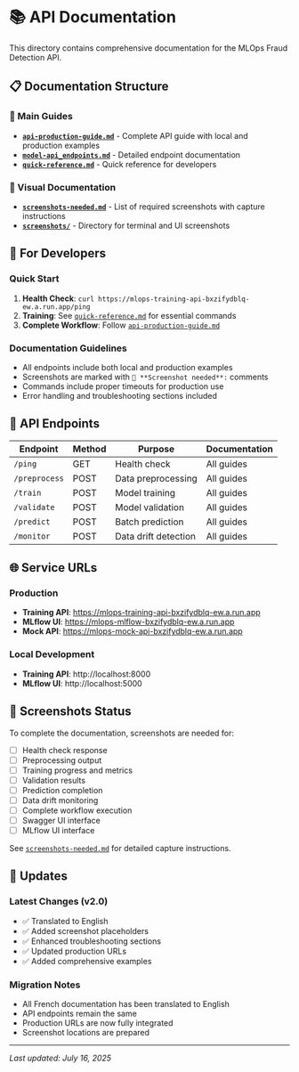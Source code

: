 # 📚 API Documentation

This directory contains comprehensive documentation for the MLOps Fraud Detection API.

## 📋 Documentation Structure

### 🚀 Main Guides
- **[`api-production-guide.md`](api-production-guide.md)** - Complete API guide with local and production examples
- **[`model-api_endpoints.md`](model-api_endpoints.md)** - Detailed endpoint documentation
- **[`quick-reference.md`](quick-reference.md)** - Quick reference for developers

### 📸 Visual Documentation
- **[`screenshots-needed.md`](screenshots-needed.md)** - List of required screenshots with capture instructions
- **[`screenshots/`](screenshots/)** - Directory for terminal and UI screenshots

## 🎯 For Developers

### Quick Start
1. **Health Check**: `curl https://mlops-training-api-bxzifydblq-ew.a.run.app/ping`
2. **Training**: See [`quick-reference.md`](quick-reference.md) for essential commands
3. **Complete Workflow**: Follow [`api-production-guide.md`](api-production-guide.md)

### Documentation Guidelines
- All endpoints include both local and production examples
- Screenshots are marked with `📸 **Screenshot needed**:` comments
- Commands include proper timeouts for production use
- Error handling and troubleshooting sections included

## 🔧 API Endpoints

| Endpoint | Method | Purpose | Documentation |
|----------|---------|---------|---------------|
| `/ping` | GET | Health check | All guides |
| `/preprocess` | POST | Data preprocessing | All guides |
| `/train` | POST | Model training | All guides |
| `/validate` | POST | Model validation | All guides |
| `/predict` | POST | Batch prediction | All guides |
| `/monitor` | POST | Data drift detection | All guides |

## 🌐 Service URLs

### Production
- **Training API**: https://mlops-training-api-bxzifydblq-ew.a.run.app
- **MLflow UI**: https://mlops-mlflow-bxzifydblq-ew.a.run.app
- **Mock API**: https://mlops-mock-api-bxzifydblq-ew.a.run.app

### Local Development
- **Training API**: http://localhost:8000
- **MLflow UI**: http://localhost:5000

## 📸 Screenshots Status

To complete the documentation, screenshots are needed for:
- [ ] Health check response
- [ ] Preprocessing output
- [ ] Training progress and metrics
- [ ] Validation results
- [ ] Prediction completion
- [ ] Data drift monitoring
- [ ] Complete workflow execution
- [ ] Swagger UI interface
- [ ] MLflow UI interface

See [`screenshots-needed.md`](screenshots-needed.md) for detailed capture instructions.

## 🔄 Updates

### Latest Changes (v2.0)
- ✅ Translated to English
- ✅ Added screenshot placeholders
- ✅ Enhanced troubleshooting sections
- ✅ Updated production URLs
- ✅ Added comprehensive examples

### Migration Notes
- All French documentation has been translated to English
- API endpoints remain the same
- Production URLs are now fully integrated
- Screenshot locations are prepared

---

*Last updated: July 16, 2025*
